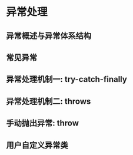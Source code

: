 # 异常处理

## 异常概述与异常体系结构

## 常见异常

## 异常处理机制一: try-catch-finally

## 异常处理机制二: throws

## 手动抛出异常: throw

## 用户自定义异常类



